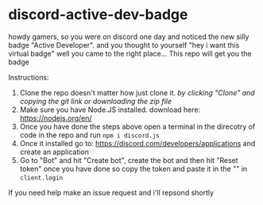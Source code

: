 # discord-active-dev-badge

howdy gamers, so you were on discord one day and noticed the new silly badge "Active Developer". and you thought to yourself "hey i want this virtual badge" well you came to the right place... This repo will get you the badge

Instructions:
1. Clone the repo doesn't matter how just clone it. *by clicking "Clone" and copying the git link or downloading the zip file*
2. Make sure you have Node.JS installed. download here: https://nodejs.org/en/
3. Once you have done the steps above open a terminal in the direcotry of code in the repo and run `npm i discord.js`
4. Once it installed go to: https://discord.com/developers/applications and create an application
5. Go to "Bot" and hit "Create bot", create the bot and then hit "Reset token" once you have done so copy the token and paste it in the "" in `client.login`

If you need help make an issue request and i'll repsond shortly
